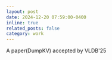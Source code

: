 ```yaml
---
layout: post
date: 2024-12-20 07:59:00-0400
inline: true
related_posts: false
category: work
---
```


A paper(DumpKV) accepted by VLDB'25


